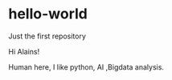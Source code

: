 # hello-world
Just the first repository

Hi Alains!

Human here, I like python, AI ,Bigdata analysis.
